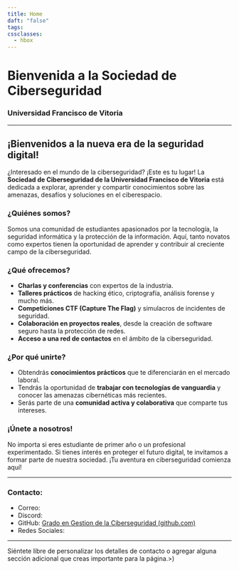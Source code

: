 ```yaml
---
title: Home
daft: "false"
tags: 
cssclasses:
  - hbox
---
```

# Bienvenida a la Sociedad de Ciberseguridad  
### Universidad Francisco de Vitoria

---

## ¡Bienvenidos a la nueva era de la seguridad digital!

¿Interesado en el mundo de la ciberseguridad? ¡Este es tu lugar! La **Sociedad de Ciberseguridad de la Universidad Francisco de Vitoria** está dedicada a explorar, aprender y compartir conocimientos sobre las amenazas, desafíos y soluciones en el ciberespacio.

### ¿Quiénes somos?

Somos una comunidad de estudiantes apasionados por la tecnología, la seguridad informática y la protección de la información. Aquí, tanto novatos como expertos tienen la oportunidad de aprender y contribuir al creciente campo de la ciberseguridad.

### ¿Qué ofrecemos?

- **Charlas y conferencias** con expertos de la industria.
- **Talleres prácticos** de hacking ético, criptografía, análisis forense y mucho más.
- **Competiciones CTF (Capture The Flag)** y simulacros de incidentes de seguridad.
- **Colaboración en proyectos reales**, desde la creación de software seguro hasta la protección de redes.
- **Acceso a una red de contactos** en el ámbito de la ciberseguridad.

### ¿Por qué unirte?

- Obtendrás **conocimientos prácticos** que te diferenciarán en el mercado laboral.
- Tendrás la oportunidad de **trabajar con tecnologías de vanguardia** y conocer las amenazas cibernéticas más recientes.
- Serás parte de una **comunidad activa y colaborativa** que comparte tus intereses.

### ¡Únete a nosotros!
No importa si eres estudiante de primer año o un profesional experimentado. Si tienes interés en proteger el futuro digital, te invitamos a formar parte de nuestra sociedad. ¡Tu aventura en ciberseguridad comienza aquí!

---

### Contacto:

- Correo: 
- Discord: 
- GitHub: [Grado en Gestion de la Ciberseguridad (github.com)](https://github.com/Grado-en-Gestion-de-la-Ciberseguridad)
- Redes Sociales: 

---

Siéntete libre de personalizar los detalles de contacto o agregar alguna sección adicional que creas importante para la página.>)